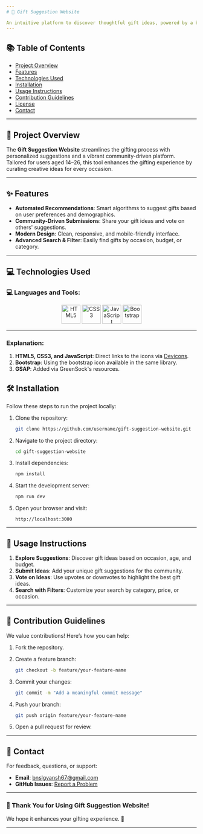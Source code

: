 ```yaml
---
# 🎁 Gift Suggestion Website

An intuitive platform to discover thoughtful gift ideas, powered by a blend of smart algorithms and community engagement.
---
```


## 📚 Table of Contents

- [Project Overview](#-project-overview)
- [Features](#✨-features)
- [Technologies Used](#💻-technologies-used)
- [Installation](#🛠-installation)
- [Usage Instructions](#📖-usage-instructions)
- [Contribution Guidelines](#🤝-contribution-guidelines)
- [License](#📝-license)
- [Contact](#📧-contact)

---

## 🚀 Project Overview

The **Gift Suggestion Website** streamlines the gifting process with personalized suggestions and a vibrant community-driven platform. Tailored for users aged 14–26, this tool enhances the gifting experience by curating creative ideas for every occasion.

---

## ✨ Features

- **Automated Recommendations**: Smart algorithms to suggest gifts based on user preferences and demographics.
- **Community-Driven Submissions**: Share your gift ideas and vote on others' suggestions.
- **Modern Design**: Clean, responsive, and mobile-friendly interface.
- **Advanced Search & Filter**: Easily find gifts by occasion, budget, or category.

---

## 💻 Technologies Used

### 💻 Languages and Tools:

<p align="center">
  <img src="https://cdn.jsdelivr.net/gh/devicons/devicon/icons/html5/html5-original.svg" alt="HTML5" width="50" height="50"/>
  <img src="https://cdn.jsdelivr.net/gh/devicons/devicon/icons/css3/css3-original.svg" alt="CSS3" width="50" height="50"/>
  <img src="https://cdn.jsdelivr.net/gh/devicons/devicon/icons/javascript/javascript-original.svg" alt="JavaScript" width="50" height="50"/>
  <img src="https://cdn.jsdelivr.net/gh/devicons/devicon/icons/bootstrap/bootstrap-original.svg" alt="Bootstrap" width="50" height="50"/>
</p>

---

### Explanation:

1. **HTML5, CSS3, and JavaScript**: Direct links to the icons via [Devicons](https://devicon.dev/).
2. **Bootstrap**: Using the bootstrap icon available in the same library.
3. **GSAP**: Added via GreenSock's resources.

## 🛠 Installation

Follow these steps to run the project locally:

1. Clone the repository:

   ```bash
   git clone https://github.com/username/gift-suggestion-website.git
   ```

2. Navigate to the project directory:

   ```bash
   cd gift-suggestion-website
   ```

3. Install dependencies:

   ```bash
   npm install
   ```

4. Start the development server:

   ```bash
   npm run dev
   ```

5. Open your browser and visit:

   ```plaintext
   http://localhost:3000
   ```

---

## 📖 Usage Instructions

1. **Explore Suggestions**: Discover gift ideas based on occasion, age, and budget.
2. **Submit Ideas**: Add your unique gift suggestions for the community.
3. **Vote on Ideas**: Use upvotes or downvotes to highlight the best gift ideas.
4. **Search with Filters**: Customize your search by category, price, or occasion.

---

## 🤝 Contribution Guidelines

We value contributions! Here’s how you can help:

1. Fork the repository.
2. Create a feature branch:

   ```bash
   git checkout -b feature/your-feature-name
   ```

3. Commit your changes:

   ```bash
   git commit -m "Add a meaningful commit message"
   ```

4. Push your branch:

   ```bash
   git push origin feature/your-feature-name
   ```

5. Open a pull request for review.

---

## 📧 Contact

For feedback, questions, or support:

- **Email**: [bnslgvansh67@gmail.com](mailto:bnslgvansh67@gmail.com)
- **GitHub Issues**: [Report a Problem](https://github.com/username/gift-suggestion-website/issues)

---

### 🌟 Thank You for Using Gift Suggestion Website!

We hope it enhances your gifting experience. 🎉

---
